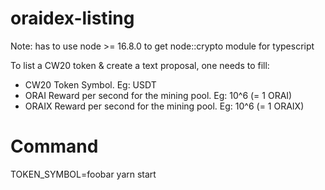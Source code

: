 # oraidex-listing

Note: has to use node >= 16.8.0 to get node::crypto module for typescript

To list a CW20 token & create a text proposal, one needs to fill:

- CW20 Token Symbol. Eg: USDT
- ORAI Reward per second for the mining pool. Eg: 10^6 (= 1 ORAI)
- ORAIX Reward per second for the mining pool. Eg: 10^6 (= 1 ORAIX)

# Command

TOKEN_SYMBOL=foobar yarn start
